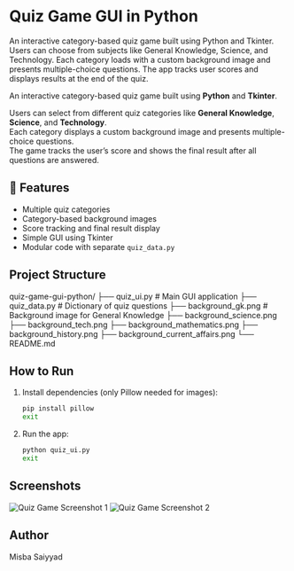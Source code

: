 # Quiz Game GUI in Python

An interactive category-based quiz game built using Python and Tkinter. Users can choose from subjects like General Knowledge, Science, and Technology. Each category loads with a custom background image and presents multiple-choice questions. The app tracks user scores and displays results at the end of the quiz.

An interactive category-based quiz game built using **Python** and **Tkinter**.

Users can select from different quiz categories like **General Knowledge**, **Science**, and **Technology**.  
Each category displays a custom background image and presents multiple-choice questions.  
The game tracks the user’s score and shows the final result after all questions are answered.

## 🔧 Features

- Multiple quiz categories
- Category-based background images
- Score tracking and final result display
- Simple GUI using Tkinter
- Modular code with separate `quiz_data.py`

## Project Structure

quiz-game-gui-python/
├── quiz_ui.py # Main GUI application
├── quiz_data.py # Dictionary of quiz questions
├── background_gk.png # Background image for General Knowledge
├── background_science.png
├── background_tech.png
├── background_mathematics.png
├── background_history.png
├── background_current_affairs.png
└── README.md 


## How to Run

1. Install dependencies (only Pillow needed for images):

   ```bash
   pip install pillow
   exit


2. Run the app:

   ```bash
   python quiz_ui.py
   exit

## Screenshots

![Quiz Game Screenshot 1](quiz-preview1.png)
![Quiz Game Screenshot 2](quiz-preview2.png)

## Author

Misba Saiyyad








